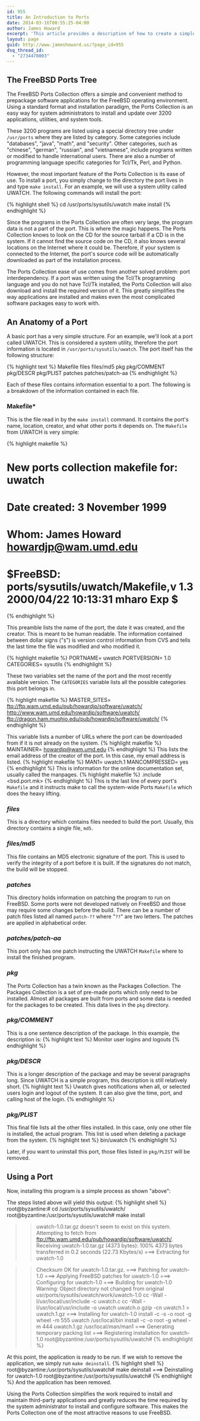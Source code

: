 ```yaml
---
id: 955
title: An Introduction to Ports
date: 2014-03-16T00:55:25-04:00
author: James Howard
excerpt: 'This article provides a description of how to create a simple port for the FreeBSD operating system circa 2000.  It was originally published on June 1, 2000 in DaemonNews.'
layout: page
guid: http://www.jameshoward.us/?page_id=955
dsq_thread_id:
  - "2734470003"
---
```


## The FreeBSD Ports Tree

The FreeBSD Ports Collection offers a simple and convenient method to prepackage software applications for the FreeBSD operating environment. Using a standard format and installation paradigm, the Ports Collection is an easy way for system administrators to install and update over 3200 applications, utilities, and system tools.

These 3200 programs are listed using a special directory tree under ``/usr/ports`` where they are listed by category. Some categories include "databases", "java", "math", and "security". Other categories, such as "chinese", "german", "russian", and "vietnamese", include programs written or modified to handle international users. There are also a number of programming language specific categories for Tcl/Tk, Perl, and Python.

However, the most important feature of the Ports Collection is its ease of use. To install a port, you simply change to the directory the port lives in and type ``make install``. For an example, we will use a system utility called UWATCH. The following commands will install the port:

{% highlight shell %}
cd /usr/ports/sysutils/uwatch
make install
{% endhighlight %}

Since the programs in the Ports Collection are often very large, the program data is not a part of the port. This is where the magic happens. The Ports Collection knows to look on the CD for the source tarball if a CD is in the system. If it cannot find the source code on the CD, it also knows several locations on the Internet where it could be. Therefore, if your system is connected to the Internet, the port's source code will be automatically downloaded as part of the installation process.

The Ports Collection ease of use comes from another solved problem: port interdependency. If a port was written using the Tcl/Tk programming language and you do not have Tcl/Tk installed, the Ports Collection will also download and install the required version of it. This greatly simplifies the way applications are installed and makes even the most complicated software packages easy to work with.

## An Anatomy of a Port

A basic port has a very simple structure. For an example, we'll look at a port called UWATCH. This is considered a system utility, therefore the port information is located in ``/usr/ports/sysutils/uwatch``. The port itself has the following structure:

{% highlight text %}
Makefile
files
files/md5
pkg
pkg/COMMENT
pkg/DESCR
pkg/PLIST
patches
patches/patch-aa
{% endhighlight %}

Each of these files contains information essential to a port. The following is a breakdown of the information contained in each file.

### Makefile*

This is the file read in by the ``make install`` command. It contains the port's name, location, creator, and what other ports it depends on. The ``Makefile`` from UWATCH is very simple:

{% highlight makefile %}
# New ports collection makefile for: uwatch
# Date created: 3 November 1999
# Whom: James Howard <howardjp@wam.umd.edu>

#
# $FreeBSD: ports/sysutils/uwatch/Makefile,v 1.3 2000/04/22 10:13:31 mharo Exp $
{% endhighlight %}

This preamble lists the name of the port, the date it was created, and the creator.
This is meant to be human readable. The information contained between dollar
signs ("``$``") is version control information from CVS and tells the last
time the file was modified and who modified it.

{% highlight makefile %}
PORTNAME=    uwatch
PORTVERSION= 1.0
CATEGORIES=  sysutils
{% endhighlight %}

These two variables set the name of the port and the most recently available
version. The ``CATEGORIES`` variable lists all the possible categories this port
belongs in.

{% highlight makefile %}
MASTER_SITES= ftp://ftp.wam.umd.edu/pub/howardjp/software/uwatch/
              http://www.wam.umd.edu/howardjp/software/uwatch/
              ftp://dragon.ham.muohio.edu/pub/howardjp/software/uwatch/
{% endhighlight %}

This variable lists a number of URLs where the port can be downloaded from if
it is not already on the system.
{% highlight makefile %}
MAINTAINER= howardjp@wam.umd.edu
{% endhighlight %}
This lists the email address of the creator of the port. In this case, my email address is listed.
{% highlight makefile %}
MAN1=          uwatch.1
MANCOMPRESSED= yes
{% endhighlight %}
This is information for the online documentation set, usually called the manpages.
{% highlight makefile %}
.include <bsd.port.mk>
{% endhighlight %}
This is the last line of every port's ``Makefile`` and it instructs make
to call the system-wide Ports ``Makefile`` which does the heavy lifting.

### *files*

This is a directory which contains files needed to build the port. Usually, this directory contains a single file, ``md5``.

### *files/md5*

This file contains an MD5 electronic signature of the port. This is used to verify the integrity of a port before it is built. If the signatures do not match, the build will be stopped.

###  *patches*

This directory holds information on patching the program to run on FreeBSD. Some ports were not developed natively on FreeBSD and those may require some changes before the build. There can be a number of patch files listed all named ``patch-??`` where "``??``" are two letters. The patches are applied in alphabetical order.

### *patches/patch-aa*

This port only has one patch instructing the UWATCH ``Makefile`` where to install the finished program.

### *pkg*

The Ports Collection has a twin known as the Packages Collection. The Packages Collection is a set of pre-made ports which only need to be installed. Almost all packages are built from ports and some data is needed for the packages to be created. This data lives in the ``pkg`` directory.

### *pkg/COMMENT*

This is a one sentence description of the package. In this example, the description is:
{% highlight text %}
Monitor user logins and logouts
{% endhighlight %}

### *pkg/DESCR*

This is a longer description of the package and may be several paragraphs long. Since UWATCH is a simple program, this description is still relatively short.
{% highlight text %}
Uwatch gives notifications when all, or selected users login and logout of
the system. It can also give the time, port, and calling host of the
login.
{% endhighlight %}

### *pkg/PLIST*

This final file lists all the other files installed. In this case, only one
other file is installed, the actual program. This list is used when deleting a package from the system.
{% highlight text %}
bin/uwatch
{% endhighlight %}

Later, if you want to uninstall this port, those files listed in ``pkg/PLIST`` will be removed.

## Using a Port

Now, installing this program is a simple process as shown "above":

The steps listed above will yield this output:
{% highlight shell %}
root@byzantine:# cd /usr/ports/sysutils/uwatch/
root@byzantine:/usr/ports/sysutils/uwatch# make install
>> uwatch-1.0.tar.gz doesn't seem to exist on this system.
>>Attempting to fetch from ftp://ftp.wam.umd.edu/pub/howardjp/software/uwatch/.
Receiving uwatch-1.0.tar.gz (4373 bytes): 100%
4373 bytes transferred in 0.2 seconds (22.73 Kbytes/s)
===> Extracting for uwatch-1.0

>> Checksum OK for uwatch-1.0.tar.gz.
===> Patching for uwatch-1.0
===> Applying FreeBSD patches for uwatch-1.0
===> Configuring for uwatch-1.0
===> Building for uwatch-1.0
Warning: Object directory not changed from original usr/ports/sysutils/uwatch/work/uwatch-1.0
cc -Wall -I/usr/local/usr/include -c uwatch.c
cc -Wall -I/usr/local/usr/include -o uwatch uwatch.o
gzip -cn uwatch.1 > uwatch.1.gz
===> Installing for uwatch-1.0
install -c -s -o root -g wheel -m 555 uwatch /usr/local/bin
install -c -o root -g wheel -m 444 uwatch.1.gz /usr/local/man/man1
===> Generating temporary packing list
===> Registering installation for uwatch-1.0
root@byzantine:/usr/ports/sysutils/uwatch#
{% endhighlight %}

At this point, the application is ready to be run. If we wish to remove the application, we simply run ``make deinstall``.
{% highlight shell %}
root@byzantine:/usr/ports/sysutils/uwatch# make deinstall
===> Deinstalling for uwatch-1.0
root@byzantine:/usr/ports/sysutils/uwatch#
{% endhighlight %}
And the application has been removed.

Using the Ports Collection simplifies the work required to install and maintain third-party applications and greatly reduces the time required by the system administrator to install and configure software. This makes the Ports Collection one of the most attractive reasons to use FreeBSD.
